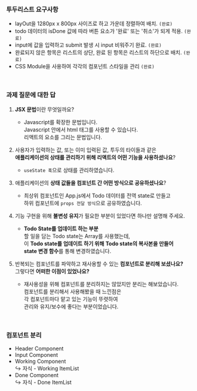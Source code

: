 ### 투두리스트 요구사항

- layOut을 1280px x 800px 사이즈로 하고 가운데 정렬하여 배치. `(완료)`
- todo 데이터의 isDone 값에 따라 버튼 요소가 '완료' 또는 '취소'가 되게 적용. `(완료)`
- input에 값을 입력하고 submit 발생 시 input 비워주기 완료. `(완료)`
- 완료되지 않은 항목은 리스트의 상단, 완료 된 항목은 리스트의 하단으로 배치. `(완료)`
- CSS Module을 사용하여 각각의 컴포넌트 스타일을 관리 `(완료)`

<br>

### 과제 질문에 대한 답

1. **JSX 문법**이란 무엇일까요?

   - Javascript를 확장한 문법입니다.  
     Javascript 안에서 html 태그를 사용할 수 있습니다.  
     리액트의 요소를 그리는 문법입니다.

2. 사용자가 입력하는 값, 또는 이미 입력된 값, 투두의 타이들과 같은  
   **애플리케이션의 상태를 관리하기 위해 리액트의 어떤 기능을 사용하셨나요**?

   - `useState 훅`으로 상태를 관리하였습니다.

3. 애플리케이션의 **상태 값들을 컴포넌트 간 어떤 방식으로 공유하셨나요**?

   - 최상위 컴포넌트인 App.js에서 Todo 데이터를 전역 state로 만들고  
     하위 컴포넌트에 `props 전달 방식`으로 공유하였습니다.

4. 기능 구현을 위해 **불변성 유지**가 필요한 부분이 있었다면 하나만 설명해 주세요.

   - **Todo State를 업데이트 하는 부분**  
     할 일을 담는 Todo state는 Array를 사용했는데,  
     이 **Todo state를 업데이트 하기 위해**
     **Todo state의 복사본을 만들어  
     state 변경 함수**를 통해 변경하였습니다.

5. 반복되는 컴포넌트를 파악하고 재사용할 수 있는 **컴포넌트로 분리해 보셨나요?**  
   그렇다면 **어떠한 이점이 있었나요?**
   - 재사용성을 위해 컴포넌트를 분리하지는 않았지만 분리는 해보았습니다.  
     컴포넌트를 분리해서 사용해봤을 때 느낀점은  
     각 컴포넌트마다 맡고 있는 기능이 뚜렷하여  
     관리와 유지/보수에 좋다는 부분이었습니다.

<br>

### 컴포넌트 분리

- Header Component
- Input Component
- Working Component  
  ↪ 자식 - Working ItemList
- Done Component  
  ↪ 자식 - Done ItemList
